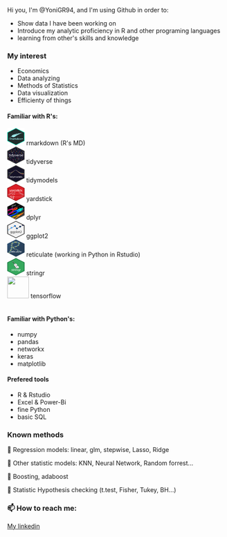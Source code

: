 Hi you,
I'm @YoniGR94, and I'm using Github in order to:

- Show data I have been working on
- Introduce my analytic proficiency in R and other programing languages
- learning from other's skills and knowledge

### **My interest**
- Economics
- Data analyzing
- Methods of Statistics
- Data visualization
- Efficienty of things

#### Familiar with R's:
 
 <div>
<img src="https://github.com/rstudio/hex-stickers/blob/master/thumbs/rmarkdown.png" width="40" height="40" /> rmarkdown (R's MD) <br>
<img src="https://github.com/rstudio/hex-stickers/blob/master/thumbs/tidyverse.png" width="40" height="40" /> tidyverse <br>
<img src="https://github.com/rstudio/hex-stickers/blob/master/thumbs/tidymodels.png" width="40" height="40" /> tidymodels <br>
<img src="https://github.com/rstudio/hex-stickers/blob/master/thumbs/yardstick.png" width="40" height="40" /> yardstick <br>
<img src="https://github.com/rstudio/hex-stickers/blob/master/thumbs/dplyr.png" width="40" height="40" /> dplyr <br>
<img src="https://github.com/rstudio/hex-stickers/blob/master/thumbs/ggplot2.png" width="40" height="40" />  ggplot2 <br>
<img src="https://github.com/rstudio/hex-stickers/blob/master/thumbs/reticulate.png" width="40" height="40" /> reticulate (working in Python in Rstudio) <br>
<img src="https://github.com/rstudio/hex-stickers/blob/master/thumbs/stringr.png" width="40" height="40" /> stringr <br>
<img src="https://user-images.githubusercontent.com/40668801/42043955-fbb838a2-7af7-11e8-9795-7f890e871d13.png" width="50" height="50" /> tensorflow  <br>
</div>
<br>

#### Familiar with Python's:
 - numpy
 - pandas
 - networkx
 - keras
 - matplotlib

#### Prefered tools
- R  &  Rstudio
- Excel & Power-Bi
- fine Python
- basic SQL

### Known methods

:green_book: Regression models: linear, glm, stepwise, Lasso, Ridge

:green_book: Other statistic models: KNN, Neural Network, Random forrest...

:green_book: Boosting, adaboost

:green_book: Statistic Hypothesis checking (t.test, Fisher, Tukey, BH...)

### 📫 How to reach me:
<a href="https://www.linkedin.com/in/yoni-getahun/">My linkedin</a>
